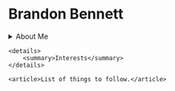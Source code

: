 <!DOCTYPE html>
<html lang="en">
<head>
    <meta charset="UTF-8">
    <meta http-equiv="X-UA-Compatible" content="IE=edge">
    <meta name="viewport" content="width=device-width, initial-scale=1.0">
    <link rel="stylesheet" href="https://unpkg.com/@picocss/pico@latest/css/pico.min.css">
    <title>Brandon Bennett</title>
</head>
<body>
    <h1>Brandon Bennett</h1>
    <details>
        <summary role="button">About Me</summary>
            <p>Write something about me. Maybe include interests?</p>
    </details>

    <details>
        <summary>Interests</summary>
    </details>

    <article>List of things to follow.</article>
    
</body>
</html>
